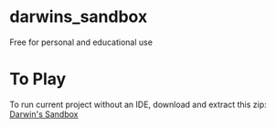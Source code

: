 # darwins_sandbox
Free for personal and educational use

# To Play
To run current project without an IDE, download and extract this zip:
[Darwin's Sandbox](package/darwins_sandbox.zip)
